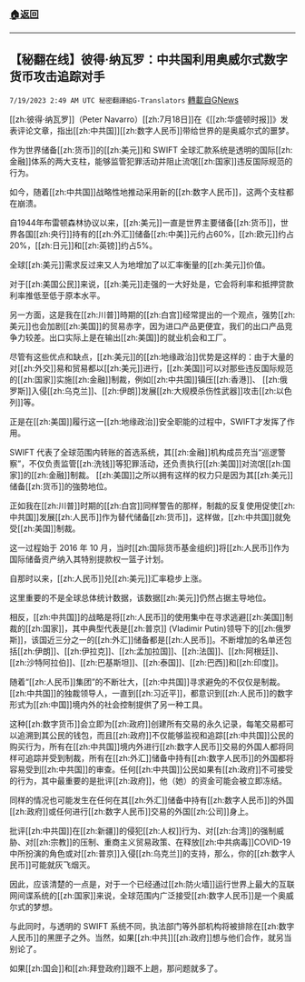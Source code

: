 ###  [:house:返回](README.md)
---


## 【秘翻在线】彼得·纳瓦罗：中共国利用奥威尔式数字货币攻击追踪对手
`7/19/2023 2:49 AM UTC 秘密翻譯組G-Translators` [轉載自GNews](https://gnews.org/articles/1470638)

[[zh:彼得·纳瓦罗]]（Peter Navarro）[[zh:7月18日]]在《[[zh:华盛顿时报]]》发表评论文章，指出[[zh:中共国]][[zh:数字人民币]]带给世界的是奥威尔式的噩梦。

作为世界储备[[zh:货币]]的[[zh:美元]]和 SWIFT 全球汇款系统是透明的国际[[zh:金融]]体系的两大支柱，能够监管犯罪活动并阻止流氓[[zh:国家]]违反国际规范的行为。

如今，随着[[zh:中共国]]战略性地推动采用新的[[zh:数字人民币]]，这两个支柱都在崩溃。

自1944年布雷顿森林协议以来，[[zh:美元]]一直是世界主要储备[[zh:货币]]，世界各国[[zh:央行]]持有的[[zh:外汇]]储备[[zh:中美]]元约占60%，[[zh:欧元]]约占20%，[[zh:日元]]和[[zh:英镑]]约占5%。

全球[[zh:美元]]需求反过来又人为地增加了以汇率衡量的[[zh:美元]]价值。

对于[[zh:美国公民]]来说，[[zh:美元]]走强的一大好处是，它会将利率和抵押贷款利率推低至低于原本水平。

另一方面，这是我在[[zh:川普]]時期的[[zh:白宫]]经常提出的一个观点，强势[[zh:美元]]也会加剧[[zh:美国]]的贸易赤字，因为进口产品更便宜，我们的出口产品竞争力较差。出口实际上是在输出[[zh:美国]]的就业机会和工厂。

尽管有这些优点和缺点，[[zh:美元]]的[[zh:地缘政治]]优势是这样的：由于大量的对[[zh:外交]]易和贸易都以[[zh:美元]]进行，[[zh:美国]]可以对那些违反国际规范的[[zh:国家]]实施[[zh:金融]]制裁，例如[[zh:中共国]]镇压[[zh:香港]]、 [[zh:俄罗斯]]入侵[[zh:乌克兰]]、[[zh:伊朗]]发展[[zh:大规模杀伤性武器]]攻击[[zh:以色列]]等。

正是在[[zh:美国]]履行这一[[zh:地缘政治]]安全职能的过程中，SWIFT才发挥了作用。

SWIFT 代表了全球范围内转账的首选系统，其[[zh:金融]]机构成员充当“巡逻警察”，不仅负责监管[[zh:洗钱]]等犯罪活动，还负责执行[[zh:美国]]对流氓[[zh:国家]]的[[zh:金融]]制裁。 [[zh:美国]]之所以拥有这样的权力只是因为其[[zh:美元]]储备[[zh:货币]]的強勢地位。

正如我在[[zh:川普]]时期的[[zh:白宫]]同样警告的那样，制裁的反复使用促使[[zh:中共国]]发展[[zh:人民币]]作为替代储备[[zh:货币]]，这样做，[[zh:中共国]]就免受[[zh:美国]]制裁。

这一过程始于 2016 年 10 月，当时[[zh:国际货币基金组织]]将[[zh:人民币]]作为国际储备资产纳入其特别提款权一篮子计划。

自那时以来，[[zh:人民币]]兑[[zh:美元]]汇率稳步上涨。

这里重要的不是全球总体统计数据，该数据[[zh:美元]]仍然占据主导地位。

相反，[[zh:中共国]]的战略是将[[zh:人民币]]的使用集中在寻求逃避[[zh:美国]]制裁的[[zh:国家]]，其中典型代表是[[zh:普京]] (Vladimir Putin)领导下的[[zh:俄罗斯]]，该国近三分之一的[[zh:外汇]]储备都是[[zh:人民币]]。不断增加的名单还包括[[zh:伊朗]]、[[zh:伊拉克]]、[[zh:孟加拉国]]、[[zh:法国]]、[[zh:阿根廷]]、[[zh:沙特阿拉伯]]、[[zh:巴基斯坦]]、[[zh:泰国]]、[[zh:巴西]]和[[zh:印度]]。

随着“[[zh:人民币]]集团”的不断壮大，[[zh:中共国]]寻求避免的不仅仅是制裁。 [[zh:中共国]]的独裁领导人，一直到[[zh:习近平]]，都意识到[[zh:人民币]]的数字形式为[[zh:中国]]境内外的社会控制提供了另一种工具。

这种[[zh:数字货币]]会立即为[[zh:政府]]创建所有交易的永久记录，每笔交易都可以追溯到其公民的钱包，而且[[zh:政府]]不仅能够监视和追踪[[zh:中共国]]公民的购买行为，所有在[[zh:中共国]]境内外进行[[zh:数字人民币]]交易的外国人都将同样可追踪并受到制裁，所有在[[zh:外汇]]储备中持有[[zh:数字人民币]]的外国都将容易受到[[zh:中共国]]的审查。任何[[zh:中共国]]公民如果有[[zh:政府]]不可接受的行为，其中最重要的是批评[[zh:政府]]，他（她）的资金可能会被立即冻结。

同样的情况也可能发生在任何在其[[zh:外汇]]储备中持有[[zh:数字人民币]]的外国[[zh:政府]]或任何进行[[zh:数字人民币]]交易的外国[[zh:公司]]身上。

批评[[zh:中共国]]在[[zh:新疆]]的侵犯[[zh:人权]]行为、对[[zh:台湾]]的强制威胁、对[[zh:宗教]]的压制、重商主义贸易政策、在释放[[zh:中共病毒]]COVID-19 中所扮演的角色或对[[zh:普京]]入侵[[zh:乌克兰]]的支持，那么，你的[[zh:数字人民币]]可能就灰飞烟灭。

因此，应该清楚的一点是，对于一个已经通过[[zh:防火墙]]运行世界上最大的互联网间谍系统的[[zh:国家]]来说，全球范围内广泛接受[[zh:数字人民币]]是一个奥威尔式的梦想。

与此同时，与透明的 SWIFT 系统不同，执法部门等外部机构将被排除在[[zh:数字人民币]]的黑匣子之外。当然，如果[[zh:中共]][[zh:政府]]想与他们合作，就另当别论了。

如果[[zh:国会]]和[[zh:拜登政府]]跟不上趟，那问题就多了。
